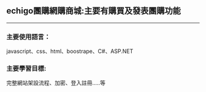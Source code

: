 ## echigo團購網購商城:主要有購買及發表團購功能
----

### 主要使用語言：
javascript、css、html、boostrape、C#、ASP.NET


### 主要學習目標:
完整網站架設流程、加密、登入註冊.....等





